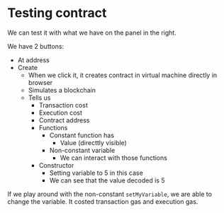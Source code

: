 # Testing contract

We can test it with what we have on the panel in the right.

We have 2 buttons:

* At address
* Create
    - When we click it, it creates contract in virtual machine directly in browser
    - Simulates a blockchain
    - Tells us
        + Transaction cost
        + Execution cost
        + Contract address
        + Functions
            * Constant function has
                - Value (directtly visible)
            * Non-constant variable
                - We can interact with those functions
        + Constructor
            * Setting variable to 5 in this case
            * We can see that the value decoded is 5


If we play around with the non-constant `setMyVariable`, we are able to change the variable. It costed transaction gas and execution gas.